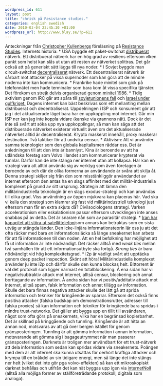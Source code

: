 ```yaml
--- 
wordpress_id: 611 
layout: post
title: "chrisk på Resistance studies." 
categories: english swedish 
date: 2010-03-04 22:45:30 +01:00 
wordpress_url: http://www.blay.se/?p=611 
---
```


Anteckningar från [Christopher Kullenbergs](http://christopherkullenberg.se/) föreläsning på [Resistance Studies](http://resistancestudies.org/?p=448). Internets historia: * USA byggde ett paket-switchat [distribuerat](http://www.cffn.ca/img/articles/Centralized-Decentralized-And-Distributed-System.jpg) nätverk. Ett distribuerat nätverk har en hög grad av resiliens eftersom vlken punkt som helst kan slås ut utan att resten av nätverket splittras. Det går också att på generiskt sätt lägga till nya noder. * I Sovjet byggde man circuit-switchat [decentraliserat](http://christopherkullenberg.se/?p=232) nätverk. Ett decentraliserat nätverk är sårbart mot attacker på vissa supernoder som kan göra att de mindre noderna inte kan kommunicera. * Frankrike hade minitel som gick på telefonnätet men hade terminaler som bara kom åt vissa specifika tjänster. Det förekom [en strejk delvis organiserad genom minitel 1986.](http://en.wikipedia.org/wiki/Minitel#Minitel_and_the_Internet) * Tidig aktivism genom IRC går att spåra till [sovjetunionens fall](http://www.ibiblio.org/pub/academic/communications/logs/report-ussr-gorbatchev) och [Israel under gulfkriget.](http://blogcritics.org/scitech/article/blogging-the-war/) Dagens internet kan bäst beskrivas som ett mellanting mellan distribuerat och decentraliserat. Uppdelningen i ISP och konsument gör att jag i det aktualiserade läget bara har en uppkoppling mot internet. Går min ISP ner kan jag inte koppla vidare (kanske via grannens nät). Dock är det inte så svårt att söka upp nya uppkopplingar, så man kan säga att det distribuerade nätverket existerar virtuellt även om det aktualiserade nätverket alltid är decentraliserat. Krypto maskerat innehåll, proxy maskerar destination. Två taktiker för att undvika censur. * Aktivism: Att vi använder samma teknologier som den globala kapitalismen räddar oss. Det är anledningen till att den inte är bannlyst. Kina är beroende av att ha utländska företag som Volvo i landet som kommunicerar krypterat via tunnlar. Därför kan de inte stänga ner internet utan att kollapsa. Här kan en strategi vara att alltid använda sig av verktyg som även företagen är beroende av och där de olika formerna av användande är svåra att skilja åt. Denna strategi skiljer sig från den som misstänkliggör användandet av internet eftersom den antas ha en slags affinitet med det militär-industriella komplexet på grund av sitt ursprung. Strategin att lämna den militärindustriella teknologin är en slags exodus-strategi och kan användas till olika grad. Viss användning av öppen mjukvara kan placeras här. Vad ska vi kalla den strategi som klamrar sig fast vid militärindustriell teknologi just eftersom man får en extra skjuts då? Civilsociologens strategi. Varken accelerationism eller eskalationism passar eftersom utvecklingen inte anses snabbas på av detta. Det är snarare nån som av parasitär strategi. * [Iran har kapacitet att störa ut satellittelefoni](http://www.humanevents.com/article.php?id=35656)som annars kan betraktas som en sista utväg ur stängda länder. Den icke-linjära informationsteorin lär oss ju att det ofta räcker med bara *en* informationsläcka så länge sneakernet kan arbeta för att få informationen till den noden. Att en hel befolkning har möjlighet att få ut information är inte nödvändigt. Det räcker alltså med *weak ties* mellan två samhällen för att ett informationsutbyte ska fortgå. *Strong ties* är bara nödvändigt vid hög komplexitetsgrad. * i2p är vädligt svårt att upptäcka genom deep packet inspection. Skönt att höra! Militärindustiella komplexet använder ju inte i2p och därför skulle den kunna blockas helt. Bittorrent är väl det protokoll som ligger närmast en totalblockering. Å ena sidan har vi negativ/subtraktiv attack mot internet, alltså censur, blockering och annat borttagande av information. Å andra sidan har vi positiv/additativ attack mot internet, alltså spam, falsk information och annat tillägg av information. Skulle det bara finnas negativa attacker skulle det lätt gå att sprida information och tekniker för kringående av spärrar. Eftersom det också finns positiva attacker (falska budskap om demonstrationsrutter, adresser till falska proxies) så kan information och tekniker för kringående bara spridas i mindre trust-networks. Det gäller att bygga upp en tillit till avsändaren, något som ofta görs på sneakernets, vilka har en begränsad kopierbarhet. Det är skillnad på kringgående och tunnling. Kringående är att hitta an annan nod, motsvaras av att gå över bergen istället för genom gränsposteringen. Tunnling är att gömma information i annan information, motsvarande att gömma sig i bagageutrymmet när man passerar gränsposteringen. Darknets är troligen mer användbart för ett trust-nätverk att dela information som sedan kan spridas vidare via sneakernets. Poängen med dem är att internet ska kunna utsättas för oerhört kraftiga attacker och krympa till en bråkdel av sin tidigare energi, men så länge det inte stängs ner helt (vilket det inte gör pga volvo-effekten) så kan ett mikroskopiskt darknet behållas och utifrån det kan nät byggas upp igen via [internetNoll](http://www.blay.se/index.php?s=internetnoll) (alltså alla möjliga former av ställföreträdande protokoll, digitala som analoga). 
